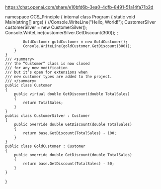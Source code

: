https://chat.openai.com/share/e10bfd6b-3ea0-4dfb-8491-51a14fa71b2d

﻿namespace OCS_Principle
{
    internal class Program
    {
        static void Main(string[] args)
        {
            //Console.WriteLine("Hello, World!");
            CustomerSilver customerSilver = new CustomerSilver();
            Console.WriteLine(customerSilver.GetDiscount(300)); ;

            GoldCustomer goldCustomer = new GoldCustomer();
            Console.WriteLine(goldCustomer.GetDiscount(300));
        }
    }
    /// <summary>
    /// the “Customer” class is now closed 
    /// for any new modification 
    /// but it’s open for extensions when
    /// new customer types are added to the project.
    /// </summary>
    public class Customer
    {
        public virtual double GetDiscount(double TotalSales)
        {
            return TotalSales;
        }
    }
    public class CustomerSilver : Customer
    {
        public override double GetDiscount(double TotalSales)
        {
            return base.GetDiscount(TotalSales) - 100;
        }
    }
    public class GoldCustomer : Customer
    {
        public override double GetDiscount(double TotalSales)
        {
            return base.GetDiscount(TotalSales) - 50;
        }
    }
}
